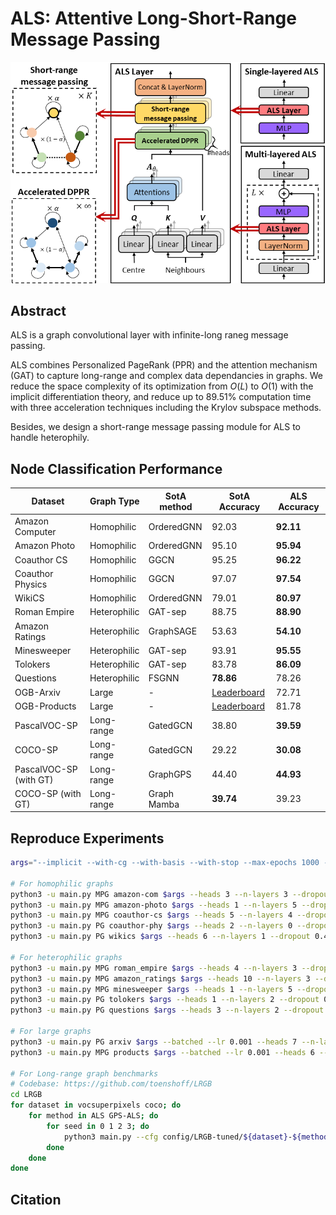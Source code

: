 # ALS: Attentive Long-Short-Range Message Passing

![](arch.png)

## Abstract

ALS is a graph convolutional layer with infinite-long raneg message passing.

ALS combines Personalized PageRank (PPR) and the attention mechanism (GAT) to capture long-range and complex data dependancies in graphs.
We reduce the space complexity of its optimization from $O(L)$ to $O(1)$ with the implicit differentiation theory, and reduce up to 89.51% computation time with three acceleration techniques including the Krylov subspace methods.

Besides, we design a short-range message passing module for ALS to handle heterophily.

## Node Classification Performance

| Dataset                | Graph Type   | SotA method | SotA Accuracy | **ALS Accuracy** |
|------------------------|--------------|-------------|---------------|------------------|
| Amazon Computer        | Homophilic   | OrderedGNN  | 92.03         | **92.11**        |
| Amazon Photo           | Homophilic   | OrderedGNN  | 95.10         | **95.94**        |
| Coauthor CS            | Homophilic   | GGCN        | 95.25         | **96.22**        |
| Coauthor Physics       | Homophilic   | GGCN        | 97.07         | **97.54**        |
| WikiCS                 | Homophilic   | OrderedGNN  | 79.01         | **80.97**        |
| Roman Empire           | Heterophilic | GAT-sep     | 88.75         | **88.90**        |
| Amazon Ratings         | Heterophilic | GraphSAGE   | 53.63         | **54.10**        |
| Minesweeper            | Heterophilic | GAT-sep     | 93.91         | **95.55**        |
| Tolokers               | Heterophilic | GAT-sep     | 83.78         | **86.09**        |
| Questions              | Heterophilic | FSGNN       | **78.86**     | 78.26            |
| OGB-Arxiv | Large | - | [Leaderboard](https://ogb.stanford.edu/docs/leader_nodeprop/#ogbn-arxiv) | 72.71 |
| OGB-Products | Large | - | [Leaderboard](https://ogb.stanford.edu/docs/leader_nodeprop/#ogbn-products) | 81.78 |
| PascalVOC-SP           | Long-range   | GatedGCN    | 38.80         | **39.59**        |
| COCO-SP                | Long-range   | GatedGCN    | 29.22         | **30.08**        |
| PascalVOC-SP (with GT) | Long-range   | GraphGPS    | 44.40         | **44.93**        |
| COCO-SP (with GT)      | Long-range   | Graph Mamba | **39.74**     | 39.23            |

## Reproduce Experiments

```bash
args="--implicit --with-cg --with-basis --with-stop --max-epochs 1000 --runs 10 --early-stop-epochs 100 --hidden 32"

# For homophilic graphs
python3 -u main.py MPG amazon-com $args --heads 3 --n-layers 3 --dropout 0.3 --lr 0.010 --alpha 0.08 --asym --skip-connections 5 --weighted --dot-attention
python3 -u main.py MPG amazon-photo $args --heads 1 --n-layers 5 --dropout 0.5 --lr 0.010 --alpha 0.20 --asym --skip-connections 1 --weighted --dot-attention
python3 -u main.py MPG coauthor-cs $args --heads 5 --n-layers 4 --dropout 0.5 --lr 0.005 --alpha 0.39 --skip-connections 4
python3 -u main.py PG coauthor-phy $args --heads 2 --n-layers 0 --dropout 0.6 --lr 0.001 --alpha 0.46 --skip-connections 6 --weighted --dot-attention
python3 -u main.py PG wikics $args --heads 6 --n-layers 1 --dropout 0.4 --lr 0.001 --alpha 0.14 --asym --skip-connections 0 --weighted --dot-attention

# For heterophilic graphs
python3 -u main.py MPG roman_empire $args --heads 4 --n-layers 3 --dropout 0.5 --lr 0.010 --alpha 0.22 --asym --skip-connections 3 --weighted
python3 -u main.py MPG amazon_ratings $args --heads 10 --n-layers 3 --dropout 0.4 --lr 0.001 --alpha 0.53 --asym --skip-connections 1 --weighted
python3 -u main.py MPG minesweeper $args --heads 1 --n-layers 5 --dropout 0.4 --lr 0.001 --alpha 0.32 --asym --skip-connections 3 --weighted
python3 -u main.py PG tolokers $args --heads 1 --n-layers 2 --dropout 0.5 --lr 0.010 --alpha 0.07 --skip-connections 6
python3 -u main.py PG questions $args --heads 3 --n-layers 2 --dropout 0.7 --lr 0.001 --alpha 0.06 --skip-connections 5 --weighted

# For large graphs
python3 -u main.py PG arxiv $args --batched --lr 0.001 --heads 7 --n-layers 2 --dropout 0.5 --alpha 0.14 --skip-connections 5
python3 -u main.py MPG products $args --batched --lr 0.001 --heads 6 --n-layers 2 --dropout 0.3 --alpha 0.27 --asym --skip-connections 0

# For Long-range graph benchmarks 
# Codebase: https://github.com/toenshoff/LRGB
cd LRGB
for dataset in vocsuperpixels coco; do
    for method in ALS GPS-ALS; do
        for seed in 0 1 2 3; do
            python3 main.py --cfg config/LRGB-tuned/${dataset}-${method}.yaml seed $seed
        done
    done
done
```

## Citation
